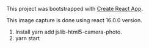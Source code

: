 This project was bootstrapped with [Create React App](https://github.com/facebook/create-react-app).

This image capture is done using react 16.0.0 version.

1. Install yarn add jslib-html5-camera-photo.
2. yarn start


